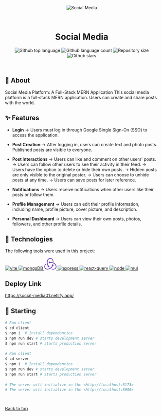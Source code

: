 <div align="center" id="top"> 
  <img src="https://github.com/Kishan2029/Social_Media/blob/master/client/public/vite.svg" alt="Social Media" width="80" height="80" />

&#xa0;

  <!-- <a href="https://chatvista.netlify.app">Demo</a> -->
</div>

<h1 align="center">Social Media</h1>

<p align="center">
  <img alt="Github top language" src="https://img.shields.io/github/languages/top/Kishan2029/social_media?color=56BEB8">

  <img alt="Github language count" src="https://img.shields.io/github/languages/count/Kishan2029/social_media?color=56BEB8">

  <img alt="Repository size" src="https://img.shields.io/github/repo-size/Kishan2029/social_media?color=56BEB8">

  <!-- <img alt="Github issues" src="https://img.shields.io/github/issues/{{YOUR_GITHUB_USERNAME}}/social_media?color=56BEB8" /> -->

  <!-- <img alt="Github forks" src="https://img.shields.io/github/forks/{{YOUR_GITHUB_USERNAME}}/social_media?color=56BEB8" /> -->

  <img alt="Github stars" src="https://img.shields.io/github/stars/Kishan2029/social_media?color=56BEB8" />
</p>

<br>

## :dart: About

Social Media Platform: A Full-Stack MERN Application
This social media platform is a full-stack MERN application. Users can create and share posts with the world.

## :sparkles: Features

- <b>Login</b>
  -> Users must log in through Google Single Sign-On (SSO) to access the application.

- <b>Post Creation</b>
  -> After logging in, users can create text and photo posts. Published posts are visible to everyone.

- <b>Post Interactions</b>
  -> Users can like and comment on other users' posts.
  -> Users can follow other users to see their activity in their feed.
  -> Users have the option to delete or hide their own posts.
  -> Hidden posts are only visible to the original poster.
  -> Users can choose to unhide posts at any time.
  -> Users can save posts for later reference.

- <b>Notifications</b>
  -> Users receive notifications when other users like their posts or follow them.

- <b>Profile Management</b>
  -> Users can edit their profile information, including name, profile picture, cover picture, and description.

- <b>Personal Dashboard</b>
  -> Users can view their own posts, photos, followers, and other profile details.

## :rocket: Technologies

The following tools were used in this project:
<p align="left"> 
<a href="https://vitejs.dev/guide/" target="_blank"> <img src="https://github.com/marwin1991/profile-technology-icons/assets/62091613/b40892ef-efb8-4b0e-a6b5-d1cfc2f3fc35" alt="vite" width="40" height="40"/> </a>
<a href="https://www.mongodb.com/" target="_blank"> <img src="https://user-images.githubusercontent.com/25181517/182884177-d48a8579-2cd0-447a-b9a6-ffc7cb02560e.png" alt="mongoDB" width="40" height="40"/> </a>
<a href="https://redux.js.org" target="_blank"> <img src="https://raw.githubusercontent.com/devicons/devicon/master/icons/redux/redux-original.svg" alt="redux" width="40" height="40"/> </a>
<a href="https://expressjs.com/" target="_blank"> <img src="https://user-images.githubusercontent.com/25181517/183859966-a3462d8d-1bc7-4880-b353-e2cbed900ed6.png" alt="express" width="40" height="40"/> </a>
<a href="https://tanstack.com/query/v3/" target="_blank"> <img src="https://seeklogo.com/images/R/react-query-logo-1340EA4CE9-seeklogo.com.png" alt="react-query" width="40" height="40"/> </a>
<a href="https://nodejs.org/en" target="_blank"> <img src="https://user-images.githubusercontent.com/25181517/183568594-85e280a7-0d7e-4d1a-9028-c8c2209e073c.png" alt="node" width="40" height="40"/> </a>
<a href="https://mui.com/material-ui/" target="_blank"> <img src="https://camo.githubusercontent.com/f1711f466b9bbd685dafb7e109ee186ff126bb8b100eee77c600cdef7f522640/68747470733a2f2f6d75692e636f6d2f7374617469632f6c6f676f2e737667" alt="mui" width="40" height="40"/> </a> 
 </p>

## Deploy Link
https://social-media01.netlify.app/
## :checkered_flag: Starting

```bash
# Run client
$ cd client
$ npm i  # Install dependencies
$ npm run dev # starts development server
$ npm run start # starts production server

# Run client
$ cd server
$ npm i  # Install dependencies
$ npm run dev # starts development server
$ npm run start # starts production server

# The server will initialize in the <http://localhost:5173>
# The server will initialize in the <http://localhost:8080>
```

&#xa0;

<a href="#top">Back to top</a>
